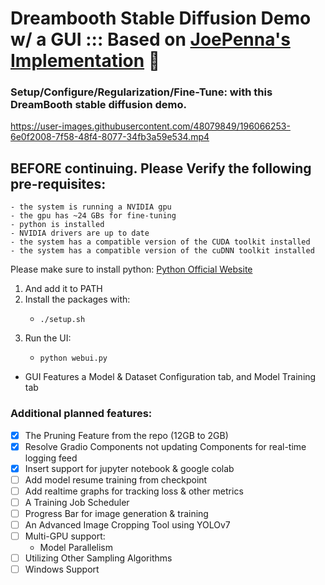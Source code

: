# Dreambooth Stable Diffusion Demo w/ a GUI ::: Based on [JoePenna's Implementation](https://github.com/JoePenna/Dreambooth-Stable-Diffusion) 🤗
### Setup/Configure/Regularization/Fine-Tune: with this DreamBooth stable diffusion demo.

https://user-images.githubusercontent.com/48079849/196066253-6e0f2008-7f58-48f4-8077-34fb3a59e534.mp4

## BEFORE continuing. Please Verify the following pre-requisites:
    - the system is running a NVIDIA gpu
    - the gpu has ~24 GBs for fine-tuning
    - python is installed
    - NVIDIA drivers are up to date
    - the system has a compatible version of the CUDA toolkit installed
    - the system has a compatible version of the cuDNN toolkit installed

Please make sure to install python: [Python Official Website](https://www.python.org/downloads/)
1. And add it to PATH
2. Install the packages with:
    -     ./setup.sh
3. Run the UI:
    -     python webui.py

- GUI Features a Model & Dataset Configuration tab, and Model Training tab


### Additional planned features:
- [X] The Pruning Feature from the repo (12GB to 2GB)
- [X] Resolve Gradio Components not updating Components for real-time logging feed
- [X] Insert support for jupyter notebook & google colab
- [ ] Add model resume training from checkpoint
- [ ] Add realtime graphs for tracking loss & other metrics
- [ ] A Training Job Scheduler
- [ ] Progress Bar for image generation & training
- [ ] An Advanced Image Cropping Tool using YOLOv7
- [ ] Multi-GPU support:
    - Model Parallelism
- [ ] Utilizing Other Sampling Algorithms
- [ ] Windows Support
